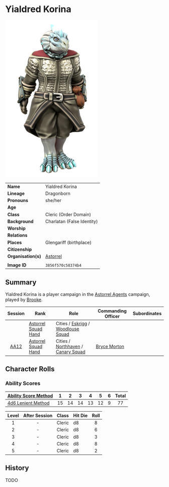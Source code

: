 # Yialdred Korina

<img src="https://raw.githubusercontent.com/jesskelsall/astarus-images/main/characters/portraits/3856f570c58374b4.png" height="500" />

|||
| --- | --- |
| **Name** | Yialdred Korina | character.4
| **Lineage** | Dragonborn |
| **Pronouns** | she/her |
| **Age** | |
| **Class** | Cleric (Order Domain) |
| **Background** | Charlatan (False Identity) |
| **Worship** | |
| **Relations** | |
| **Places** | Glengariff (birthplace) |
| **Citizenship** | |
| **Organisation(s)** | [Astorrel](../organisations/astorrel/astorrel.md) |
|||
| **Image ID** | `3856f570c58374b4` |

## Summary

Yialdred Korina is a player campaign in the [Astorrel Agents](../campaigns/C2-astorrel-agents.md) campaign, played by [Brooke](../players/brooke.md).

| Session | Rank | Role | Commanding Officer | Subordinates |
|:---:| --- | --- | --- | --- |
|| [Astorrel Squad Hand](../organisations/astorrel/ranks/astorrel-squad-hand.md) | Cities / [Eskrigg](../places/cities/eskrigg.md) / [Woodlouse Squad](../organisations/astorrel/squads/woodlouse-squad.md) |||
| [AA12](../sessions/completed/AA12.md) | [Astorrel Squad Hand](../organisations/astorrel/ranks/astorrel-squad-hand.md) | Cities / [Northhaven](../places/cities/northhaven.md) / [Canary Squad](../organisations/astorrel/squads/canary-squad.md) | [Bryce Morton](bryce-morton.md) ||

## Character Rolls

### Ability Scores

| [Ability Score Method](../mechanics/ability-score-method/ability-score-method.md) | 1 | 2 | 3 | 4 | 5 | 6 | Total |
| --- |:---:|:---:|:---:|:---:|:---:|:---:|:---:|
| [4d6 Lenient Method](../mechanics/ability-score-method/4d6-lenient-method.md) | 15 | 14 | 14 | 13 | 12 | 9 | 77 |

| Level | After Session | Class | Hit Die | Roll |
|:---:|:---:| --- | --- |:---:|
| 1 | - | Cleric | d8 | 8 |
| 2 | - | Cleric | d8 | 6 |
| 3 | - | Cleric | d8 | 3 |
| 4 | - | Cleric | d8 | 8 |
| 5 | - | Cleric | d8 | 2 |

## History

TODO

